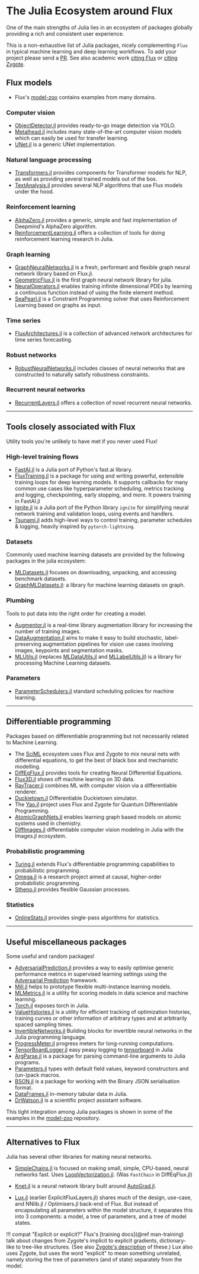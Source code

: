 # The Julia Ecosystem around Flux

One of the main strengths of Julia lies in an ecosystem of packages 
globally providing a rich and consistent user experience.

This is a non-exhaustive list of Julia packages, nicely complementing `Flux` in typical
machine learning and deep learning workflows. To add your project please send a [PR](https://github.com/FluxML/Flux.jl/pulls).
See also academic work [citing Flux](https://scholar.google.com/scholar?cites=9731162218836700005&hl=en) or [citing Zygote](https://scholar.google.com/scholar?cites=11943854577624257878&hl=en).

## Flux models

- Flux's [model-zoo](https://github.com/FluxML/model-zoo) contains examples from many domains.

### Computer vision

- [ObjectDetector.jl](https://github.com/r3tex/ObjectDetector.jl) provides ready-to-go image detection via YOLO.
- [Metalhead.jl](https://github.com/FluxML/Metalhead.jl) includes many state-of-the-art computer vision models which can easily be used for transfer learning.
- [UNet.jl](https://github.com/DhairyaLGandhi/UNet.jl) is a generic UNet implementation.

### Natural language processing

- [Transformers.jl](https://github.com/chengchingwen/Transformers.jl) provides components for Transformer models for NLP, as well as providing several trained models out of the box.
- [TextAnalysis.jl](https://github.com/JuliaText/TextAnalysis.jl) provides several NLP algorithms that use Flux models under the hood.

### Reinforcement learning
 
- [AlphaZero.jl](https://github.com/jonathan-laurent/AlphaZero.jl) provides a generic, simple and fast implementation of Deepmind's AlphaZero algorithm.
- [ReinforcementLearning.jl](https://juliareinforcementlearning.org/) offers a collection of tools for doing reinforcement learning research in Julia.

### Graph learning

- [GraphNeuralNetworks.jl](https://github.com/CarloLucibello/GraphNeuralNetworks.jl) is a fresh, performant and flexible graph neural network library based on Flux.jl.
- [GeometricFlux.jl](https://github.com/FluxML/GeometricFlux.jl) is the first graph neural network library for julia. 
- [NeuralOperators.jl](https://github.com/SciML/NeuralOperators.jl) enables training infinite dimensional PDEs by learning a continuous function instead of using the finite element method.
- [SeaPearl.jl](https://github.com/corail-research/SeaPearl.jl) is a Constraint Programming solver that uses Reinforcement Learning based on graphs as input.

### Time series

- [FluxArchitectures.jl](https://github.com/sdobber/FluxArchitectures.jl) is a collection of advanced network architectures for time series forecasting.

### Robust networks

- [RobustNeuralNetworks.jl](https://github.com/acfr/RobustNeuralNetworks.jl) includes classes of neural networks that are constructed to naturally satisfy robustness constraints.

### Recurrent neural networks

- [RecurrentLayers.jl](https://github.com/MartinuzziFrancesco/RecurrentLayers.jl) offers a collection of novel recurrent neural networks.
---

## Tools closely associated with Flux

Utility tools you're unlikely to have met if you never used Flux!

### High-level training flows

- [FastAI.jl](https://github.com/FluxML/FastAI.jl) is a Julia port of Python's fast.ai library.
- [FluxTraining.jl](https://github.com/FluxML/FluxTraining.jl) is a package for using and writing powerful, extensible training loops for deep learning models. It supports callbacks for many common use cases like hyperparameter scheduling, metrics tracking and logging, checkpointing, early stopping, and more. It powers training in FastAI.jl
- [Ignite.jl](https://github.com/jondeuce/Ignite.jl) is a Julia port of the Python library `ignite` for simplifying neural network training and validation loops, using events and handlers.
- [Tsunami.jl](https://github.com/CarloLucibello/Tsunami.jl) adds high-level ways to control training, parameter schedules & logging, heavily inspired by `pytorch-lightning`.

### Datasets

Commonly used machine learning datasets are provided by the following packages in the julia ecosystem:

- [MLDatasets.jl](https://github.com/JuliaML/MLDatasets.jl) focuses on downloading, unpacking, and accessing benchmark datasets.
- [GraphMLDatasets.jl](https://github.com/yuehhua/GraphMLDatasets.jl): a library for machine learning datasets on graph.

### Plumbing
 
Tools to put data into the right order for creating a model.
 
- [Augmentor.jl](https://github.com/Evizero/Augmentor.jl) is a real-time library augmentation library for increasing the number of training images.
- [DataAugmentation.jl](https://github.com/lorenzoh/DataAugmentation.jl) aims to make it easy to build stochastic, label-preserving augmentation pipelines for vision use cases involving images, keypoints and segmentation masks.
- [MLUtils.jl](https://github.com/JuliaML/MLUtils.jl) (replaces [MLDataUtils.jl](https://github.com/JuliaML/MLDataUtils.jl) and [MLLabelUtils.jl](https://github.com/JuliaML/MLLabelUtils.jl)) is a library for processing Machine Learning datasets.

### Parameters

- [ParameterSchedulers.jl](https://github.com/darsnack/ParameterSchedulers.jl) standard scheduling policies for machine learning.

---

## Differentiable programming

Packages based on differentiable programming but not necessarily related to Machine Learning. 

- The [SciML](https://sciml.ai/) ecosystem uses Flux and Zygote to mix neural nets with differential equations, to get the best of black box and mechanistic modelling.
- [DiffEqFlux.jl](https://github.com/SciML/DiffEqFlux.jl) provides tools for creating Neural Differential Equations.
- [Flux3D.jl](https://github.com/FluxML/Flux3D.jl) shows off machine learning on 3D data.
- [RayTracer.jl](https://github.com/avik-pal/RayTracer.jl) combines ML with computer vision via a differentiable renderer.
- [Duckietown.jl](https://github.com/tejank10/Duckietown.jl) Differentiable Duckietown simulator.
- The [Yao.jl](https://github.com/QuantumBFS/Yao.jl) project uses Flux and Zygote for Quantum Differentiable Programming.
- [AtomicGraphNets.jl](https://github.com/Chemellia/AtomicGraphNets.jl) enables learning graph based models on atomic systems used in chemistry.
- [DiffImages.jl](https://github.com/FluxML/DiffImages.jl) differentiable computer vision modeling in Julia with the Images.jl ecosystem.

### Probabilistic programming
 
- [Turing.jl](https://github.com/TuringLang/Turing.jl) extends Flux's differentiable programming capabilities to probabilistic programming.
- [Omega.jl](https://github.com/zenna/Omega.jl) is a research project aimed at causal, higher-order probabilistic programming.
- [Stheno.jl](https://github.com/willtebbutt/Stheno.jl) provides flexible Gaussian processes.

### Statistics

- [OnlineStats.jl](https://github.com/joshday/OnlineStats.jl) provides single-pass algorithms for statistics.

---

## Useful miscellaneous packages

Some useful and random packages!

- [AdversarialPrediction.jl](https://github.com/rizalzaf/AdversarialPrediction.jl) provides a way to easily optimise generic performance metrics in supervised learning settings using the [Adversarial Prediction](https://arxiv.org/abs/1812.07526) framework.
- [Mill.jl](https://github.com/CTUAvastLab/Mill.jl) helps to prototype flexible multi-instance learning models.
- [MLMetrics.jl](https://github.com/JuliaML/MLMetrics.jl) is a utility for scoring models in data science and machine learning.
- [Torch.jl](https://github.com/FluxML/Torch.jl) exposes torch in Julia.
- [ValueHistories.jl](https://github.com/JuliaML/ValueHistories.jl) is a utility for efficient tracking of optimization histories, training curves or other information of arbitrary types and at arbitrarily spaced sampling times.
- [InvertibleNetworks.jl](https://github.com/slimgroup/InvertibleNetworks.jl/) Building blocks for invertible neural networks in the Julia programming language.
- [ProgressMeter.jl](https://github.com/timholy/ProgressMeter.jl) progress meters for long-running computations.
- [TensorBoardLogger.jl](https://github.com/PhilipVinc/TensorBoardLogger.jl) easy peasy logging to [tensorboard](https://www.tensorflow.org/tensorboard) in Julia
- [ArgParse.jl](https://github.com/carlobaldassi/ArgParse.jl) is a package for parsing command-line arguments to Julia programs.
- [Parameters.jl](https://github.com/mauro3/Parameters.jl) types with default field values, keyword constructors and (un-)pack macros.
- [BSON.jl](https://github.com/JuliaIO/BSON.jl) is a package for working with the Binary JSON serialisation format.
- [DataFrames.jl](https://github.com/JuliaData/DataFrames.jl) in-memory tabular data in Julia.
- [DrWatson.jl](https://github.com/JuliaDynamics/DrWatson.jl) is a scientific project assistant software.

This tight integration among Julia packages is shown in some of the examples in the [model-zoo](https://github.com/FluxML/model-zoo) repository.

---

## Alternatives to Flux

Julia has several other libraries for making neural networks. 

* [SimpleChains.jl](https://github.com/PumasAI/SimpleChains.jl) is focused on making small, simple, CPU-based, neural networks fast. Uses [LoopVectorization.jl](https://github.com/JuliaSIMD/LoopVectorization.jl). (Was `FastChain` in DiffEqFlux.jl) 

* [Knet.jl](https://github.com/denizyuret/Knet.jl) is a neural network library built around [AutoGrad.jl](https://github.com/denizyuret/AutoGrad.jl).

* [Lux.jl](https://github.com/avik-pal/Lux.jl) (earlier ExplicitFluxLayers.jl) shares much of the design, use-case, and NNlib.jl / Optimisers.jl back-end of Flux. But instead of encapsulating all parameters within the model structure, it separates this into 3 components: a model, a tree of parameters, and a tree of model states.

!!! compat "Explicit or explicit?"
    Flux's [training docs](@ref man-training) talk about changes from Zygote's implicit to
    explicit gradients, dictionary-like to tree-like structures.
    (See also [Zygote's description](https://fluxml.ai/Zygote.jl/dev/#Explicit-and-Implicit-Parameters-1) of these.)
    Lux also uses Zygote, but uses the word "explicit" to mean something unrelated,
    namely storing the tree of parameters (and of state) separately from the model.

